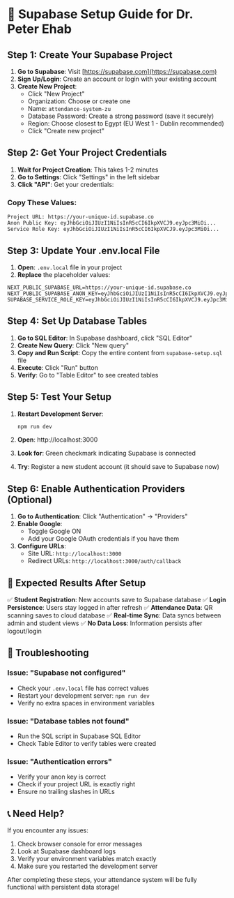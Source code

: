 # 🚀 Supabase Setup Guide for Dr. Peter Ehab

## Step 1: Create Your Supabase Project

1. **Go to Supabase**: Visit [https://supabase.com](https://supabase.com)
2. **Sign Up/Login**: Create an account or login with your existing account
3. **Create New Project**:
   - Click "New Project"
   - Organization: Choose or create one
   - Name: `attendance-system-zu`
   - Database Password: Create a strong password (save it securely)
   - Region: Choose closest to Egypt (EU West 1 - Dublin recommended)
   - Click "Create new project"

## Step 2: Get Your Project Credentials

1. **Wait for Project Creation**: This takes 1-2 minutes
2. **Go to Settings**: Click "Settings" in the left sidebar
3. **Click "API"**: Get your credentials:

### Copy These Values:

```
Project URL: https://your-unique-id.supabase.co
Anon Public Key: eyJhbGciOiJIUzI1NiIsInR5cCI6IkpXVCJ9.eyJpc3MiOi...
Service Role Key: eyJhbGciOiJIUzI1NiIsInR5cCI6IkpXVCJ9.eyJpc3MiOi...
```

## Step 3: Update Your .env.local File

1. **Open**: `.env.local` file in your project
2. **Replace** the placeholder values:

```env
NEXT_PUBLIC_SUPABASE_URL=https://your-unique-id.supabase.co
NEXT_PUBLIC_SUPABASE_ANON_KEY=eyJhbGciOiJIUzI1NiIsInR5cCI6IkpXVCJ9.eyJpc3MiOi...
SUPABASE_SERVICE_ROLE_KEY=eyJhbGciOiJIUzI1NiIsInR5cCI6IkpXVCJ9.eyJpc3MiOi...
```

## Step 4: Set Up Database Tables

1. **Go to SQL Editor**: In Supabase dashboard, click "SQL Editor"
2. **Create New Query**: Click "New query"
3. **Copy and Run Script**: Copy the entire content from `supabase-setup.sql` file
4. **Execute**: Click "Run" button
5. **Verify**: Go to "Table Editor" to see created tables

## Step 5: Test Your Setup

1. **Restart Development Server**:
   ```bash
   npm run dev
   ```

2. **Open**: http://localhost:3000
3. **Look for**: Green checkmark indicating Supabase is connected
4. **Try**: Register a new student account (it should save to Supabase now)

## Step 6: Enable Authentication Providers (Optional)

1. **Go to Authentication**: Click "Authentication" → "Providers"
2. **Enable Google**:
   - Toggle Google ON
   - Add your Google OAuth credentials if you have them
3. **Configure URLs**:
   - Site URL: `http://localhost:3000`
   - Redirect URLs: `http://localhost:3000/auth/callback`

## 🎯 Expected Results After Setup

✅ **Student Registration**: New accounts save to Supabase database
✅ **Login Persistence**: Users stay logged in after refresh
✅ **Attendance Data**: QR scanning saves to cloud database
✅ **Real-time Sync**: Data syncs between admin and student views
✅ **No Data Loss**: Information persists after logout/login

## 🔧 Troubleshooting

### Issue: "Supabase not configured"
- Check your `.env.local` file has correct values
- Restart your development server: `npm run dev`
- Verify no extra spaces in environment variables

### Issue: "Database tables not found"
- Run the SQL script in Supabase SQL Editor
- Check Table Editor to verify tables were created

### Issue: "Authentication errors"
- Verify your anon key is correct
- Check if your project URL is exactly right
- Ensure no trailing slashes in URLs

## 📞 Need Help?

If you encounter any issues:
1. Check browser console for error messages
2. Look at Supabase dashboard logs
3. Verify your environment variables match exactly
4. Make sure you restarted the development server

After completing these steps, your attendance system will be fully functional with persistent data storage!